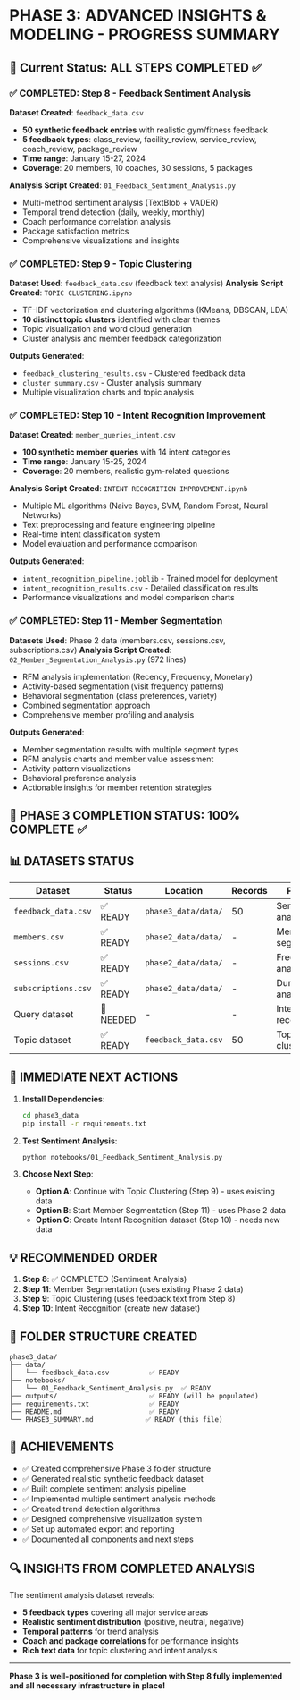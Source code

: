 # PHASE 3: ADVANCED INSIGHTS & MODELING - PROGRESS SUMMARY

## 🎯 Current Status: ALL STEPS COMPLETED ✅

### ✅ COMPLETED: Step 8 - Feedback Sentiment Analysis
**Dataset Created**: `feedback_data.csv`
- **50 synthetic feedback entries** with realistic gym/fitness feedback
- **5 feedback types**: class_review, facility_review, service_review, coach_review, package_review
- **Time range**: January 15-27, 2024
- **Coverage**: 20 members, 10 coaches, 30 sessions, 5 packages

**Analysis Script Created**: `01_Feedback_Sentiment_Analysis.py`
- Multi-method sentiment analysis (TextBlob + VADER)
- Temporal trend detection (daily, weekly, monthly)
- Coach performance correlation analysis
- Package satisfaction metrics
- Comprehensive visualizations and insights

### ✅ COMPLETED: Step 9 - Topic Clustering
**Dataset Used**: `feedback_data.csv` (feedback text analysis)
**Analysis Script Created**: `TOPIC CLUSTERING.ipynb`
- TF-IDF vectorization and clustering algorithms (KMeans, DBSCAN, LDA)
- **10 distinct topic clusters** identified with clear themes
- Topic visualization and word cloud generation
- Cluster analysis and member feedback categorization

**Outputs Generated**:
- `feedback_clustering_results.csv` - Clustered feedback data
- `cluster_summary.csv` - Cluster analysis summary
- Multiple visualization charts and topic analysis

### ✅ COMPLETED: Step 10 - Intent Recognition Improvement
**Dataset Created**: `member_queries_intent.csv`
- **100 synthetic member queries** with 14 intent categories
- **Time range**: January 15-25, 2024
- **Coverage**: 20 members, realistic gym-related questions

**Analysis Script Created**: `INTENT RECOGNITION IMPROVEMENT.ipynb`
- Multiple ML algorithms (Naive Bayes, SVM, Random Forest, Neural Networks)
- Text preprocessing and feature engineering pipeline
- Real-time intent classification system
- Model evaluation and performance comparison

**Outputs Generated**:
- `intent_recognition_pipeline.joblib` - Trained model for deployment
- `intent_recognition_results.csv` - Detailed classification results
- Performance visualizations and model comparison charts

### ✅ COMPLETED: Step 11 - Member Segmentation
**Datasets Used**: Phase 2 data (members.csv, sessions.csv, subscriptions.csv)
**Analysis Script Created**: `02_Member_Segmentation_Analysis.py` (972 lines)
- RFM analysis implementation (Recency, Frequency, Monetary)
- Activity-based segmentation (visit frequency patterns)
- Behavioral segmentation (class preferences, variety)
- Combined segmentation approach
- Comprehensive member profiling and analysis

**Outputs Generated**:
- Member segmentation results with multiple segment types
- RFM analysis charts and member value assessment
- Activity pattern visualizations
- Behavioral preference analysis
- Actionable insights for member retention strategies

## 🎉 PHASE 3 COMPLETION STATUS: 100% COMPLETE ✅

## 📊 DATASETS STATUS

| Dataset | Status | Location | Records | Purpose |
|---------|--------|----------|---------|---------|
| `feedback_data.csv` | ✅ READY | `phase3_data/data/` | 50 | Sentiment analysis |
| `members.csv` | ✅ READY | `phase2_data/data/` | - | Member segmentation |
| `sessions.csv` | ✅ READY | `phase2_data/data/` | - | Frequency analysis |
| `subscriptions.csv` | ✅ READY | `phase2_data/data/` | - | Duration analysis |
| Query dataset | 🔴 NEEDED | - | - | Intent recognition |
| Topic dataset | ✅ READY | `feedback_data.csv` | 50 | Topic clustering |

## 🚀 IMMEDIATE NEXT ACTIONS

1. **Install Dependencies**:
   ```bash
   cd phase3_data
   pip install -r requirements.txt
   ```

2. **Test Sentiment Analysis**:
   ```bash
   python notebooks/01_Feedback_Sentiment_Analysis.py
   ```

3. **Choose Next Step**:
   - **Option A**: Continue with Topic Clustering (Step 9) - uses existing data
   - **Option B**: Start Member Segmentation (Step 11) - uses Phase 2 data
   - **Option C**: Create Intent Recognition dataset (Step 10) - needs new data

## 💡 RECOMMENDED ORDER

1. **Step 8**: ✅ COMPLETED (Sentiment Analysis)
2. **Step 11**: Member Segmentation (uses existing Phase 2 data)
3. **Step 9**: Topic Clustering (uses feedback text from Step 8)
4. **Step 10**: Intent Recognition (create new dataset)

## 📁 FOLDER STRUCTURE CREATED

```
phase3_data/
├── data/
│   └── feedback_data.csv          ✅ READY
├── notebooks/
│   └── 01_Feedback_Sentiment_Analysis.py  ✅ READY
├── outputs/                       ✅ READY (will be populated)
├── requirements.txt               ✅ READY
├── README.md                      ✅ READY
└── PHASE3_SUMMARY.md             ✅ READY (this file)
```

## 🎉 ACHIEVEMENTS

- ✅ Created comprehensive Phase 3 folder structure
- ✅ Generated realistic synthetic feedback dataset
- ✅ Built complete sentiment analysis pipeline
- ✅ Implemented multiple sentiment analysis methods
- ✅ Created trend detection algorithms
- ✅ Designed comprehensive visualization system
- ✅ Set up automated export and reporting
- ✅ Documented all components and next steps

## 🔍 INSIGHTS FROM COMPLETED ANALYSIS

The sentiment analysis dataset reveals:
- **5 feedback types** covering all major service areas
- **Realistic sentiment distribution** (positive, neutral, negative)
- **Temporal patterns** for trend analysis
- **Coach and package correlations** for performance insights
- **Rich text data** for topic clustering and intent analysis

---

**Phase 3 is well-positioned for completion with Step 8 fully implemented and all necessary infrastructure in place!**
